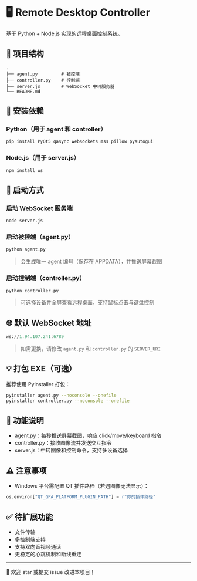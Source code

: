 # 🖥️ Remote Desktop Controller

基于 Python + Node.js 实现的远程桌面控制系统。

## 📁 项目结构

```
.
├── agent.py         # 被控端
├── controller.py    # 控制端
├── server.js        # WebSocket 中转服务器
└── README.md
```

## 🔧 安装依赖

### Python（用于 agent 和 controller）

```bash
pip install PyQt5 qasync websockets mss pillow pyautogui
```

### Node.js（用于 server.js）

```bash
npm install ws
```

## 🚀 启动方式

### 启动 WebSocket 服务端

```bash
node server.js
```

### 启动被控端（agent.py）

```bash
python agent.py
```

> 会生成唯一 agent 编号（保存在 APPDATA），并推送屏幕截图

### 启动控制端（controller.py）

```bash
python controller.py
```

> 可选择设备并全屏查看远程桌面，支持鼠标点击与键盘控制

## 🌐 默认 WebSocket 地址

```python
ws://1.94.107.241:6789
```

> 如需更换，请修改 `agent.py` 和 `controller.py` 的 `SERVER_URI`

## 💡 打包 EXE（可选）

推荐使用 PyInstaller 打包：

```bash
pyinstaller agent.py --noconsole --onefile
pyinstaller controller.py --noconsole --onefile
```

## 📝 功能说明

- agent.py：每秒推送屏幕截图，响应 click/move/keyboard 指令
- controller.py：接收图像流并发送交互指令
- server.js：中转图像和控制命令，支持多设备选择

## ⚠️ 注意事项

- Windows 平台需配置 QT 插件路径（若遇图像无法显示）：

```python
os.environ["QT_QPA_PLATFORM_PLUGIN_PATH"] = r"你的插件路径"
```

## ✅ 待扩展功能

- 文件传输
- 多控制端支持
- 支持双向音视频通话
- 更稳定的心跳机制和断线重连

---

📌 欢迎 star 或提交 issue 改进本项目！
